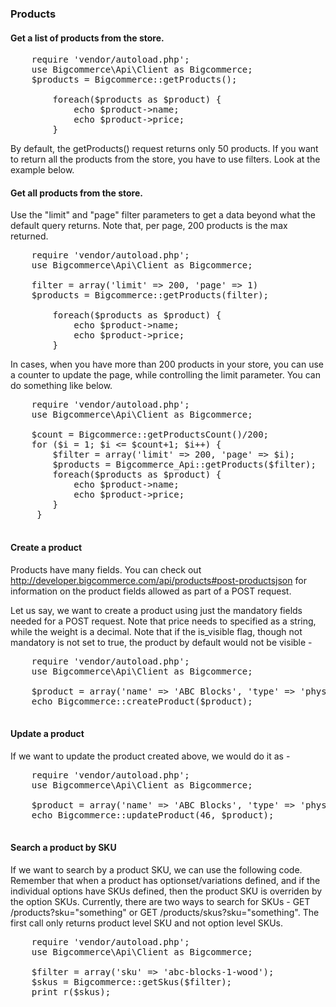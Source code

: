 ### Products

#### Get a list of products from the store.

<pre>
    require 'vendor/autoload.php';
    use Bigcommerce\Api\Client as Bigcommerce;
    $products = Bigcommerce::getProducts();

        foreach($products as $product) {
            echo $product->name;
            echo $product->price;
        }
</pre>
By default, the getProducts() request returns only 50 products. If you want to return all the products from the store, you have to use filters. Look at the example below.

#### Get all products from the store.

Use the "limit" and "page" filter parameters to get a data beyond what the default query returns. Note that, per page, 200 products is the max returned.

<pre>
    require 'vendor/autoload.php';
    use Bigcommerce\Api\Client as Bigcommerce;

    filter = array('limit' => 200, 'page' => 1)
    $products = Bigcommerce::getProducts(filter);

        foreach($products as $product) {
            echo $product->name;
            echo $product->price;
        }
</pre>

In cases, when you have more than 200 products in your store, you can use a counter to update the page, while controlling the limit parameter. You can do something like below.

<pre>
    require 'vendor/autoload.php';
    use Bigcommerce\Api\Client as Bigcommerce;

    $count = Bigcommerce::getProductsCount()/200;
    for ($i = 1; $i <= $count+1; $i++) {
        $filter = array('limit' => 200, 'page' => $i);
        $products = Bigcommerce_Api::getProducts($filter);
        foreach($products as $product) {
            echo $product->name;
            echo $product->price;
        }
     }
    
</pre>

#### Create a product

Products have many fields. You can check out http://developer.bigcommerce.com/api/products#post-productsjson for information on the product fields allowed as part of a POST request.

Let us say, we want to create a product using just the mandatory fields needed for a POST request. Note that price needs to specified as a string, while the weight is a decimal. Note that if the is_visible flag, though not mandatory is not set to true, the product by default would not be visible -

<pre>
    require 'vendor/autoload.php';
    use Bigcommerce\Api\Client as Bigcommerce;

    $product = array('name' => 'ABC Blocks', 'type' => 'physical', 'price' => '19.99', 'weight' => 2.3, 'categories' => array(34), 'availability' => 'available', 'is_visible' => true);
    echo Bigcommerce::createProduct($product);
    
</pre>

#### Update a product
If we want to update the product created above, we would do it as -

<pre>
    require 'vendor/autoload.php';
    use Bigcommerce\Api\Client as Bigcommerce;

    $product = array('name' => 'ABC Blocks', 'type' => 'physical', 'price' => '9.99', 'weight' => 2.3, 'categories' => array(34), 'availability' => 'available');
    echo Bigcommerce::updateProduct(46, $product);
    
</pre>

#### Search a product by SKU
If we want to search by a product SKU, we can use the following code. Remember that when a product has optionset/variations defined, and if the individual options have SKUs defined, then the product SKU is overriden by the option SKUs. Currently, there are two ways to search for SKUs - GET /products?sku="something" or GET /products/skus?sku="something". The first call only returns product level SKU and not option level SKUs. 

<pre>
    require 'vendor/autoload.php';
    use Bigcommerce\Api\Client as Bigcommerce;
    
    $filter = array('sku' => 'abc-blocks-1-wood');
    $skus = Bigcommerce::getSkus($filter);
    print_r($skus);
</pre>


